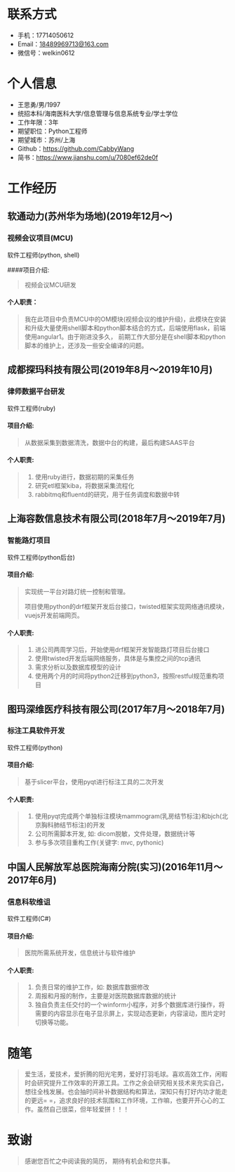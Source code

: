 # 联系方式

- 手机：17714050612
- Email：18489969713@163.com
- 微信号：welkin0612

# 个人信息

 - 王思勇/男/1997
 - 统招本科/海南医科大学/信息管理与信息系统专业/学士学位
 - 工作年限：3年
 - 期望职位：Python工程师
 - 期望城市：苏州/上海
 - Github：https://github.com/CabbyWang
 - 简书：https://www.jianshu.com/u/7080ef62de0f

# 工作经历

## 软通动力(苏州华为场地)(2019年12月～)

### 视频会议项目(MCU)

软件工程师(python, shell)

####项目介绍:

> 视频会议MCU研发

#### 个人职责：

> 我在此项目中负责MCU中的OM模块(视频会议的维护升级)，此模块在安装和升级大量使用shell脚本和python脚本结合的方式，后端使用flask，前端使用angular1。由于刚进没多久， 前期工作大部分是在shell脚本和python脚本的维护上，还涉及一些安全编译的问题。 

## 成都探玛科技有限公司(2019年8月～2019年10月)

### 律师数据平台研发

软件工程师(ruby)

#### 项目介绍:

> 从数据采集到数据清洗，数据中台的构建，最后构建SAAS平台

#### 个人职责:

> 1. 使用ruby进行，数据初期的采集任务
> 2. 研究etl框架kiba，将数据采集流程化
> 3. rabbitmq和fluentd的研究，用于任务调度和数据中转

## 上海容数信息技术有限公司(2018年7月～2019年7月)

### 智能路灯项目

软件工程师(python后台)

#### 项目介绍:

> 实现统一平台对路灯统一控制和管理。
>
> 项目使用python的drf框架开发后台接口，twisted框架实现网络通讯模块，vuejs开发前端网页。

#### 个人职责:

> 1. 进公司两周学习后，开始使用drf框架开发智能路灯项目后台接口
> 2. 使用twisted开发后端网络服务，具体是与集控之间的tcp通讯
> 3. 需求分析以及数据库模型的设计
> 4. 使用两个月的时间将python2迁移到python3，按照restful规范重构项目

## 图玛深维医疗科技有限公司(2017年7月～2018年7月)

### 标注工具软件开发

软件工程师(python)

#### 项目介绍:

> 基于slicer平台，使用pyqt进行标注工具的二次开发

#### 个人职责:

> 1. 使用pyqt完成两个单独标注模块mammogram(乳房结节标注)和bjch(北京胸科肺结节标注)的开发
> 2. 公司所需脚本开发, 如: dicom脱敏，文件处理，数据统计等
> 3. 参与多次项目重构工作(关键字: mvc, pythonic)

## 中国人民解放军总医院海南分院(实习)(2016年11月～2017年6月)

### 信息科软维诅

软件工程师(C#)

#### 项目介绍:

> 医院所需系统开发，信息统计与软件维护

#### 个人职责:

> 1. 负责日常的维护工作，如: 数据库数据修改
> 2. 周报和月报的制作，主要是对医院数据库数据的统计
> 3. 独自负责主任交付的一个winform小程序，对多个数据库进行操作，将需要的内容显示在电子显示屏上，实现动态更新，内容滚动，图片定时切换等功能。

# 随笔

> 爱生活，爱技术，爱折腾的阳光宅男，爱好打羽毛球。喜欢高效工作，闲暇时会研究提升工作效率的开源工具。工作之余会研究相关技术来充实自己，想往全栈发展。也会抽时间补补数据结构和算法，深知只有打好内功才能走的更远= =，追求良好的技术氛围和工作环境，工作嘛，也要开开心心的工作。虽然自己很菜，但年轻爱拼！！！

# 致谢

> 感谢您百忙之中阅读我的简历， 期待有机会和您共事。